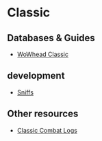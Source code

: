 # Classic

## Databases & Guides

* [WoWhead Classic](https://classic.wowhead.com/)

## development

* [Sniffs](https://github.com/WowSniffParses)

## Other resources

* [Classic Combat Logs](https://classic.warcraftlogs.com/)
